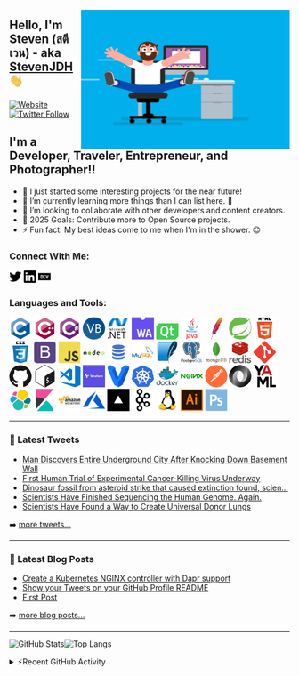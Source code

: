 [<img alt="logo" align="right" height="250" width="375" src="assets/coder.gif" />](# "Logo")

## Hello, I'm Steven (สตีเวน) - aka [StevenJDH][website] <img alt="waving hand" src="assets/Hi.gif" width="25">

[![Website](https://img.shields.io/website?down_color=green&down_message=water&label=🍺Buy%20me%20a&style=for-the-badge&up_color=yellow&up_message=beer&url=https%3A%2F%2Fwww.paypal.me%2Fstevenjdh%2F5)](https://www.paypal.me/stevenjdh/5 "Buy me a beer with PayPal")
[![Twitter Follow](https://img.shields.io/badge/follow-%40steventhecoder-1DA1F2?logo=twitter&label=Follow%20Me&style=for-the-badge)](https://twitter.com/intent/follow?original_referer=https%3A%2F%2Fgithub.com%2FStevenJDH&screen_name=steventhecoder "Follow me on Twitter")

## I'm a Developer, Traveler, Entrepreneur, and Photographer!!

- 🔭 I just started some interesting projects for the near future!
- 🌱 I’m currently learning more things than I can list here. 🤣
- 👯 I’m looking to collaborate with other developers and content creators.
- 🥅 2025 Goals: Contribute more to Open Source projects.
- ⚡ Fun fact: My best ideas come to me when I'm in the shower. 😊

### Connect With Me:

[<img alt="@steventhecoder | Twitter" width="22px" src="assets/contact/twitter-icon.svg" />][twitter]
[<img alt="Steven Jenkins De Haro | LinkedIn" width="22px" src="assets/contact/linkedin-icon.svg" />][linkedin]
[<img alt="@stevenjdh | dev.to" width="22px" src="assets/contact/dev-to-icon.svg" />][devto]

### Languages and Tools:

[<img alt="c" width="40px" src="assets/lang/c-original.svg" />](https://www.cprogramming.com/ "C")
[<img alt="cplusplus" width="40px" src="assets/lang/cplusplus-original.svg" />](https://www.w3schools.com/cpp/ "C++")
[<img alt="csharp" width="40px" src="assets/lang/csharp-original.svg" />](https://www.w3schools.com/cs/ "C#")
[<img alt="visual basic .net" width="40px" src="assets/lang/visual-basic.png" />](https://www.tutorialspoint.com/vb.net/index.htm "Visual Basic .NET")
[<img alt="dotnet" width="40px" src="assets/lang/dot-net-original-wordmark.svg" />](https://dotnet.microsoft.com/ ".NET Framework")
[<img alt="webassembly" width="40px" src="assets/lang/web-assembly.png" />](https://webassembly.org/ "WebAssembly")
[<img alt="qt" width="40px" src="assets/lang/qt.svg" />](https://www.qt.io/ "Qt")
[<img alt="java" width="40px" src="assets/lang/java-original-wordmark.svg" />](https://www.java.com "Java")
[<img alt="maven" width="40px" src="assets/lang/maven.png" />](https://maven.apache.org/ "Maven")
[<img alt="spring" width="40px" src="assets/lang/spring.svg" />](https://spring.io/ "Spring")
[<img alt="html5" width="40px" src="assets/lang/html5-original-wordmark.svg" />](https://www.w3.org/html/ "HTML5")
[<img alt="css3" width="40px" src="assets/lang/css3-original-wordmark.svg" />](https://www.w3schools.com/css/ "CSS3")
[<img alt="bootstrap" width="40px" src="assets/lang/bootstrap-plain.svg" />](https://getbootstrap.com "Bootstrap")
[<img alt="javascript" width="40px" src="assets/lang/javascript-original.svg" />](https://developer.mozilla.org/en-US/docs/Web/JavaScript "JavaScript")
[<img alt="nodejs" width="40px" src="assets/lang/nodejs-original-wordmark.svg" />](https://nodejs.org "Node.js")
[<img alt="sql" width="40px" src="assets/lang/sql.png" />](https://www.w3schools.com/sql/ "SQL")
[<img alt="mysql" width="40px" src="assets/lang/mysql-original-wordmark.svg" />](https://www.mysql.com/ "MySQL")
[<img alt="sqlite" width="40px" src="assets/lang/sqlite.svg" />](https://www.sqlite.org/ "SQLite")
[<img alt="postgresql" width="40px" src="assets/lang/postgresql-original-wordmark.svg" />](https://www.postgresql.org "PostgreSQL")
[<img alt="mongodb" width="40px" src="assets/lang/mongodb-original-wordmark.svg" />](https://www.mongodb.com/ "MongoDB")
[<img alt="redis" width="40px" src="assets/lang/redis-original-wordmark.svg" />](https://redis.io "Redis")
[<img alt="git" width="40px" src="assets/lang/git.svg" />](https://git-scm.com/ "Git")
[<img alt="github" width="40px" src="assets/lang/github.png" />](https://github.com "GitHub")
[<img alt="bash" width="40px" src="assets/lang/bash.svg" />](https://www.gnu.org/software/bash/ "Bash")
[<img alt="visual studio code" width="40px" src="assets/lang/visual-studio-code.png" />](https://code.visualstudio.com "Visual Studio Code")
[<img alt="terraform" width="40px" src="assets/lang/terraform.png" />](https://www.terraform.io/ "Terraform")
[<img alt="vagrant" width="40px" src="assets/lang/vagrant.svg" />](https://www.vagrantup.com/ "Vagrant")
[<img alt="kubernetes" width="40px" src="assets/lang/kubernetes.svg" />](https://kubernetes.io "Kubernetes")
[<img alt="docker" width="40px" src="assets/lang/docker-original-wordmark.svg" />](https://www.docker.com/ "Docker")
[<img alt="nginx" width="40px" src="assets/lang/nginx-original.svg" />](https://www.nginx.com "Nginx")
[<img alt="postman" width="40px" src="assets/lang/postman.svg" />](https://postman.com "Postman")
[<img alt="json" width="40px" src="assets/lang/json.png" />](https://www.w3schools.com/js/js_json_intro.asp "JSON")
[<img alt="yaml" width="40px" src="assets/lang/yaml.png" />](https://www.tutorialspoint.com/yaml/index.htm "YAML")
[<img alt="elasticsearch" width="40px" src="assets/lang/elasticsearch.svg" />](https://www.elastic.co "Elasticsearch")
[<img alt="kibana" width="40px" src="assets/lang/kibana.svg" />](https://www.elastic.co/kibana "Kibana")
[<img alt="aws" width="40px" src="assets/lang/amazonwebservices-original-wordmark.svg" />](https://aws.amazon.com "AWS")
[<img alt="azure" width="40px" src="assets/lang/azure.svg" />](https://azure.microsoft.com "Azure")
[<img alt="vercel" width="40px" src="assets/lang/vercel.png" />](https://vercel.com "Vercel")
[<img alt="kafka" width="40px" src="assets/lang/kafka.svg" />](https://kafka.apache.org/ "Kafka")
[<img alt="linux" width="40px" src="assets/lang/linux-original.svg" />](https://www.linux.org/ "Linux")
[<img alt="illustrator" width="40px" src="assets/lang/adobe-ai.svg" />](https://www.adobe.com/products/illustrator.html "Illustrator")
[<img alt="photoshop" width="40px" src="assets/lang/photoshop-plain.svg" />](https://www.adobe.com/products/photoshop.html "Photoshop")

---

### 📱 Latest Tweets

<!-- TWITTER:START -->
- [Man Discovers Entire Underground City After Knocking Down Basement Wall](https://x.com/steventhecoder/status/1608259276598046720)
- [First Human Trial of Experimental Cancer-Killing Virus Underway](https://x.com/steventhecoder/status/1528463156485492736)
- [Dinosaur fossil from asteroid strike that caused extinction found, scien...](https://x.com/steventhecoder/status/1520481977215893504)
- [Scientists Have Finished Sequencing the Human Genome. Again.](https://x.com/steventhecoder/status/1511862689345290241)
- [Scientists Have Found a Way to Create Universal Donor Lungs](https://x.com/steventhecoder/status/1496620813323280386)
<!-- TWITTER:END -->

➡️ [more tweets...](https://twitter.com/steventhecoder)

---

### 📕 Latest Blog Posts

<!-- BLOG-POST-LIST:START -->
- [Create a Kubernetes NGINX controller with Dapr support](https://dev.to/stevenjdh/create-a-kubernetes-nginx-controller-with-dapr-support-3e8n)
- [Show your Tweets on your GitHub Profile README](https://dev.to/stevenjdh/show-your-tweets-on-your-github-profile-readme-141i)
- [First Post](https://dev.to/stevenjdh/first-post-5c0e)
<!-- BLOG-POST-LIST:END -->

➡️ [more blog posts...](https://dev.to/stevenjdh)

---

![GitHub Stats](https://github-readme-stats-stevenjdh.vercel.app/api?username=stevenjdh&show_icons=true&hide_border=true)![Top Langs](https://github-readme-stats-stevenjdh.vercel.app/api/top-langs/?username=stevenjdh&layout=compact&hide_border=true&langs_count=8)

<details>
  <summary>⚡Recent GitHub Activity</summary>

<!--RECENT_ACTIVITY:last_update-->
Last Updated: Sunday 2025/03/09, 2:02:18 AM GMT+0100
<!--RECENT_ACTIVITY:last_update_end-->
<!--RECENT_ACTIVITY:start-->
1. ⬆️ Pushed 1 commit(s) to [StevenJDH/helm-charts](https://github.com/StevenJDH/helm-charts)<br>
2. ⬆️ Pushed 3 commit(s) to [StevenJDH/helm-charts](https://github.com/StevenJDH/helm-charts)<br>
3. ⬆️ Pushed 1 commit(s) to [StevenJDH/helm-charts](https://github.com/StevenJDH/helm-charts)<br>
<!--RECENT_ACTIVITY:end-->

</details>

[website]: https://github.com/StevenJDH "GitHub"
[twitter]: https://twitter.com/steventhecoder "Twitter"
[linkedin]: https://www.linkedin.com/in/stevendeharo "LinkedIn"
[devto]: https://dev.to/stevenjdh "dev.to"

